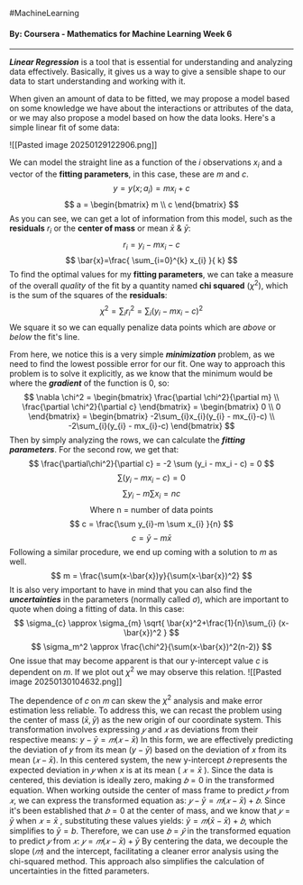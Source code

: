 #MachineLearning 
#### By: Coursera - Mathematics for Machine Learning Week 6
---
***Linear Regression*** is a tool that is essential for understanding and analyzing data effectively. Basically, it gives us a way to give a sensible shape to our data to start understanding and working with it.

When given an amount of data to be fitted, we may propose a model based on some knowledge we have about the interactions or attributes of the data, or we may also propose a model based on how the data looks. Here's a simple linear fit of some data:

![[Pasted image 20250129122906.png]]

We can model the straight line as a function of the $i$ observations $x_i$ and a vector of the **fitting parameters**, in this case, these are $m$ and $c$.
$$
y = y(x;a_{i})=mx_{i}+c
$$
$$
a = \begin{bmatrix} m \\ c \end{bmatrix}
$$
As you can see, we can get a lot of information from this model, such as the **residuals** $r_i$ or the **center of mass** or mean $\bar{x}$ & $\bar{y}$:
$$
r_{i} = y_{i} - mx_{i}-c
$$
$$
\bar{x}=\frac{ \sum_{i=0}^{k} x_{i}  }{ k} 
$$
To find the optimal values for my **fitting parameters**, we can take a measure of the overall *quality* of the fit by a quantity named **chi squared** ($\chi^2$), which is the sum of the squares of the **residuals**:
$$
\chi^2 = \sum_{i} r_{i}^2 = \sum_{i} (y_{i} - mx_{i}-c)^2
$$
We square it so we can equally penalize data points which are *above* or *below* the fit's line.

From here, we notice this is a very simple ***minimization*** problem, as we need to find the lowest possible error for our fit. One way to approach this problem is to solve it explicitly, as we know that the minimum would be where the ***gradient*** of the function is $0$, so:
$$
\nabla \chi^2 = \begin{bmatrix}
\frac{\partial \chi^2}{\partial m} \\
\frac{\partial \chi^2}{\partial c}
\end{bmatrix} = \begin{bmatrix}
0 \\
0
\end{bmatrix} = \begin{bmatrix}
-2\sum_{i}x_{i}(y_{i} - mx_{i}-c) \\
-2\sum_{i}(y_{i} - mx_{i}-c)
\end{bmatrix}
$$
Then by simply analyzing the rows, we can calculate the ***fitting parameters***. For the second row, we get that:
$$
\frac{\partial\chi^2}{\partial c} = -2 \sum (y_i - mx_i - c) = 0
$$
$$
\sum (y_i - mx_i - c) = 0
$$
$$
\sum y_{i}-m \sum x_{i} = nc
$$
$$
\text{Where n = number of data points}
$$
$$
c = \frac{\sum y_{i}-m \sum x_{i} }{n}
$$
$$
c = \bar{y}-m \bar{x}
$$
Following a similar procedure, we end up coming with a solution to $m$ as well.
$$
m = \frac{\sum(x-\bar{x})y}{\sum(x-\bar{x})^2}
$$
It is also very important to have in mind that you can also find the ***uncertainties*** in the parameters (normally called $\sigma$), which are important to quote when doing a fitting of data. In this case:
$$
\sigma_{c} \approx \sigma_{m} \sqrt{ \bar{x}^2+\frac{1}{n}\sum_{i} (x-\bar{x})^2 }
$$
$$
\sigma_m^2 \approx \frac{\chi^2}{\sum(x-\bar{x})^2(n-2)}
$$
One issue that may become apparent is that our y-intercept value $c$ is dependent on $m$. If we plot out $\chi^2$ we may observe this relation.
![[Pasted image 20250130104632.png]]

The dependence of 𝑐 on 𝑚 can skew the $\chi^2$ analysis and make error estimation less reliable. To address this, we can recast the problem using the center of mass $(\bar{x},\bar{y})$ as the new origin of our coordinate system. This transformation involves expressing $𝑦$ and $𝑥$ as deviations from their respective means: $y-\bar{y}=𝑚(𝑥−\bar{x})$ In this form, we are effectively predicting the deviation of 𝑦 from its mean $(y-\bar{y})$ based on the deviation of 𝑥 from its mean $( 𝑥−\bar{x} )$. In this centered system, the new y-intercept $𝑏$ represents the expected deviation in $𝑦$ when $x$ is at its mean ( $𝑥=\bar{x}$ ). Since the data is centered, this deviation is ideally zero, making $𝑏=0$ in the transformed equation. When working outside the center of mass frame to predict $𝑦$ from $𝑥$, we can express the transformed equation as: $𝑦−\bar{y}=𝑚(𝑥−\bar{x})+𝑏$. Since it's been established that $𝑏=0$ at the center of mass, and we know that $𝑦=\bar{y}$ when $𝑥=\bar{x}$ , substituting these values yields: $\bar{y}=𝑚(\bar{x}−\bar{x})+𝑏$, which simplifies to $\bar{y} = b$. Therefore, we can use $𝑏=\bar{𝑦}$ in the transformed equation to predict $𝑦$ from $𝑥$: $𝑦=𝑚(𝑥−\bar{x})+\bar{y}$ By centering the data, we decouple the slope ($𝑚$) and the intercept, facilitating a cleaner error analysis using the chi-squared method. This approach also simplifies the calculation of uncertainties in the fitted parameters.

